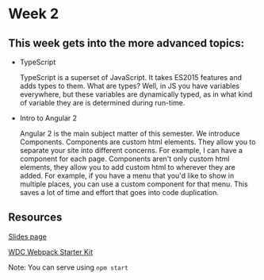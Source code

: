 # Week 2

## This week gets into the more advanced topics:

* TypeScript

    TypeScript is a superset of JavaScript. It takes ES2015 features and adds types 
    to them. What are types? Well, in JS you have variables everywhere, but these variables
    are dynamically typed, as in what kind of variable they are is determined during run-time.

* Intro to Angular 2

    Angular 2 is the main subject matter of this semester. We introduce Components.
    Components are custom html elements. They allow you to separate your site into 
    different concerns. For example, I can have a component for each page. Components
    aren't only custom html elements, they allow you to add custom html to wherever 
    they are added. For example, if you have a menu that you'd like to show in multiple 
    places, you can use a custom component for that menu. This saves a lot of time and 
    effort that goes into code duplication. 

## Resources
[Slides page](https://slides.com/maneeshtewani)

[WDC Webpack Starter Kit](https://github.com/purduewebdevclub/webpack-demo)

Note: You can serve using `npm start` 